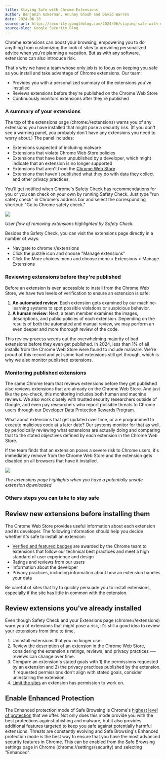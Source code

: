 ```yaml
---
title: Staying Safe with Chrome Extensions
author: Benjamin Ackerman, Anunoy Ghosh and David Warren
date: 2024-06-20
source-url: https://security.googleblog.com/2024/06/staying-safe-with-chrome-extensions.html
source-blog: Google Security Blog
---
```


Chrome extensions can boost your browsing, empowering you to do anything from customizing the look of sites to providing personalized advice when you're planning a vacation. But as with any software, extensions can also introduce risk.

That's why we have a team whose only job is to focus on keeping you safe as you install and take advantage of Chrome extensions. Our team:

-   Provides you with a personalized summary of the extensions you've installed
-   Reviews extensions before they're published on the Chrome Web Store
-   Continuously monitors extensions after they're published

### A summary of your extensions

The top of the extensions page (chrome://extensions) warns you of any extensions you have installed that might pose a security risk. (If you don't see a warning panel, you probably don't have any extensions you need to worry about.) The panel includes:

-   Extensions suspected of including malware
-   Extensions that violate Chrome Web Store policies
-   Extensions that have been unpublished by a developer, which might indicate that an extension is no longer supported
-   Extensions that aren't from the [Chrome Web Store](https://security.googleblog.com/2024/06/chromewebstore.google.com/)
-   Extensions that haven't published what they do with data they collect and other privacy practices

You'll get notified when Chrome's Safety Check has recommendations for you or you can check on your own by running Safety Check. Just type "run safety check" in Chrome's address bar and select the corresponding shortcut: "Go to Chrome safety check."

[![](https://blogger.googleusercontent.com/img/b/R29vZ2xl/AVvXsEgGnX_FKYFwb8VZZcQnZ3-XBpz2N_7yicx-E6FYd0gPL2-WtKiKStwT6-9h-i6y-wlxaFuCriKKNceyRJxSIBkP4V2b0-rk-TK0C9XNxivbsUmpJe3o7TCrlAlKS2eO39XDVePBHjwjI9AqOnCcs-X7qiiFL3wfozInqP5FxGs4dykCva0QObfrWxAqd2g5/s16000/PS_Extension-Review-Panel_V3.gif)](https://blogger.googleusercontent.com/img/b/R29vZ2xl/AVvXsEgGnX_FKYFwb8VZZcQnZ3-XBpz2N_7yicx-E6FYd0gPL2-WtKiKStwT6-9h-i6y-wlxaFuCriKKNceyRJxSIBkP4V2b0-rk-TK0C9XNxivbsUmpJe3o7TCrlAlKS2eO39XDVePBHjwjI9AqOnCcs-X7qiiFL3wfozInqP5FxGs4dykCva0QObfrWxAqd2g5/s1920/PS_Extension-Review-Panel_V3.gif)

*User flow of removing extensions highlighted by Safety Check.*

Besides the Safety Check, you can visit the extensions page directly in a number of ways:

-   Navigate to chrome://extensions
-   Click the puzzle icon and choose "Manage extensions"
-   Click the More choices menu and choose menu > Extensions > Manage Extensions

### Reviewing extensions before they're published

Before an extension is even accessible to install from the Chrome Web Store, we have two levels of verification to ensure an extension is safe:

1.  **An automated review**: Each extension gets examined by our machine-learning systems to spot possible violations or suspicious behavior.
2.  **A human review**: Next, a team member examines the images, descriptions, and public policies of each extension. Depending on the results of both the automated and manual review, we may perform an even deeper and more thorough review of the code.

This review process weeds out the overwhelming majority of bad extensions before they even get published. In 2024, less than 1% of all installs from the Chrome Web Store were found to include malware. We're proud of this record and yet some bad extensions still get through, which is why we also monitor published extensions.

### Monitoring published extensions

The same Chrome team that reviews extensions before they get published also reviews extensions that are already on the Chrome Web Store. And just like the pre-check, this monitoring includes both human and machine reviews. We also work closely with trusted security researchers outside of Google, and even pay researchers who report possible threats to Chrome users through our [Developer Data Protection Rewards Program](https://bughunters.google.com/about/rules/5878023369523200/developer-data-protection-reward-program-rules#chrome-extensions).

What about extensions that get updated over time, or are programmed to execute malicious code at a later date? Our systems monitor for that as well, by periodically reviewing what extensions are actually doing and comparing that to the stated objectives defined by each extension in the Chrome Web Store.

If the team finds that an extension poses a severe risk to Chrome users, it's immediately remove from the Chrome Web Store and the extension gets disabled on all browsers that have it installed.

[![](https://blogger.googleusercontent.com/img/b/R29vZ2xl/AVvXsEh5EZOqvRh5BCBErZ6qEN2pXYDPjbCUXL8VmMKCXo-Hz57cfx9yMD97oCmoZ2qpHOGM-3rAPkoStj458SJLdFSz2lNKq6ggIsbb31Paa2uEK_j1YsHlJVnk0wWkRRxQpYjAKWHkldOktUBtVLLogyHg40TTt4SdqY4aQFit9PhYdDT6RJrgwrW0xN5vNeZg/s16000/Chrome_Privacy-Sandbox_Extensions-Safety-Blog-In-line-Asset-1.png)](https://blogger.googleusercontent.com/img/b/R29vZ2xl/AVvXsEh5EZOqvRh5BCBErZ6qEN2pXYDPjbCUXL8VmMKCXo-Hz57cfx9yMD97oCmoZ2qpHOGM-3rAPkoStj458SJLdFSz2lNKq6ggIsbb31Paa2uEK_j1YsHlJVnk0wWkRRxQpYjAKWHkldOktUBtVLLogyHg40TTt4SdqY4aQFit9PhYdDT6RJrgwrW0xN5vNeZg/s2000/Chrome_Privacy-Sandbox_Extensions-Safety-Blog-In-line-Asset-1.png)

*The extensions page highlights when you have a potentially unsafe extension downloaded*

### Others steps you can take to stay safe

Review new extensions before installing them
--------------------------------------------

The Chrome Web Store provides useful information about each extension and its developer. The following information should help you decide whether it's safe to install an extension:

-   [Verified and featured badges](https://blog.google/products/chrome/find-great-extensions-new-chrome-web-store-badges/) are awarded by the Chrome team to extensions that follow our technical best practices and meet a high standard of user experience and design
-   Ratings and reviews from our users
-   Information about the developer
-   Privacy practices, including information about how an extension handles your data

Be careful of sites that try to quickly persuade you to install extensions, especially if the site has little in common with the extension.

Review extensions you've already installed
------------------------------------------

Even though Safety Check and your Extensions page (chrome://extensions) warn you of extensions that might pose a risk, it's still a good idea to review your extensions from time to time.

1.  Uninstall extensions that you no longer use.
2.  Review the description of an extension in the Chrome Web Store, considering the extension's ratings, reviews, and privacy practices --- reviews can change over time.
3.  Compare an extension's stated goals with 1) the permissions requested by an extension and 2) the privacy practices published by the extension. If requested permissions don't align with stated goals, consider uninstalling the extension.
4.  [Limit the sites](https://support.google.com/chrome_webstore/answer/2664769?hl=en) an extension has permission to work on.

Enable Enhanced Protection
--------------------------

The Enhanced protection mode of Safe Browsing is Chrome's [highest level of protection](https://security.googleblog.com/2022/12/enhanced-protection-strongest-level-of.html) that we offer. Not only does this mode provide you with the best protections against phishing and malware, but it also provides additional features targeted to keep you safe against potentially harmful extensions. Threats are constantly evolving and Safe Browsing's Enhanced protection mode is the best way to ensure that you have the most advanced security features in Chrome. This can be enabled from the Safe Browsing settings page in Chrome (chrome://settings/security) and selecting "Enhanced".
